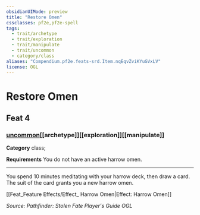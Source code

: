 ```yaml
---
obsidianUIMode: preview
title: "Restore Omen"
cssclasses: pf2e,pf2e-spell
tags:
  - trait/archetype
  - trait/exploration
  - trait/manipulate
  - trait/uncommon
  - category/class
aliases: "Compendium.pf2e.feats-srd.Item.nqEqvZviKYuGVxLV"
license: OGL
---
```

# Restore Omen
## Feat 4
### [uncommon](uncommon "Uncommon Rarity Trait")[[archetype]][[exploration]][[manipulate]]

**Category** class; 




**Requirements** You do not have an active harrow omen.

* * *

You spend 10 minutes meditating with your harrow deck, then draw a card. The suit of the card grants you a new harrow omen.

[[Feat_Feature Effects/Effect_ Harrow Omen|Effect: Harrow Omen]]

*Source: Pathfinder: Stolen Fate Player's Guide*
*OGL*